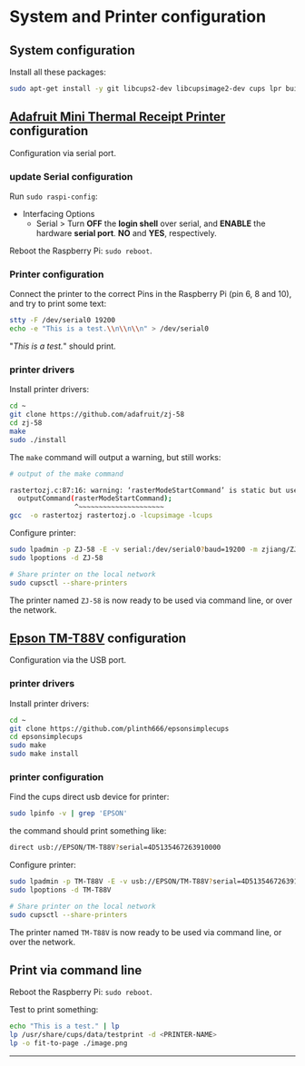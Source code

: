# System and Printer configuration

## System configuration
Install all these packages:
```bash
sudo apt-get install -y git libcups2-dev libcupsimage2-dev cups lpr build-essential system-config-printer wiringpi python-serial python-pil python-unidecode
```

## [Adafruit Mini Thermal Receipt Printer](https://www.adafruit.com/product/597) configuration

Configuration via serial port.

### update Serial configuration
Run `sudo raspi-config`:
- Interfacing Options
  - Serial > Turn **OFF** the **login shell** over serial, and **ENABLE** the hardware **serial port**. **NO** and **YES**, respectively.

Reboot the Raspberry Pi: `sudo reboot`.

### Printer configuration

Connect the printer to the correct Pins in the Raspberry Pi (pin 6, 8 and 10), and try to print some text:

```bash
stty -F /dev/serial0 19200
echo -e "This is a test.\\n\\n\\n" > /dev/serial0
```

"*This is a test.*" should print.

### printer drivers

Install printer drivers:
```bash
cd ~
git clone https://github.com/adafruit/zj-58
cd zj-58
make
sudo ./install
```

The `make` command will output a warning, but still works:

```bash
# output of the make command

rastertozj.c:87:16: warning: ‘rasterModeStartCommand’ is static but used in inline function ‘rasterheader’ which is not static
  outputCommand(rasterModeStartCommand);
                ^~~~~~~~~~~~~~~~~~~~~~
gcc  -o rastertozj rastertozj.o -lcupsimage -lcups
```

Configure printer:
```bash
sudo lpadmin -p ZJ-58 -E -v serial:/dev/serial0?baud=19200 -m zjiang/ZJ-58.ppd
sudo lpoptions -d ZJ-58

# Share printer on the local network
sudo cupsctl --share-printers
```

The printer named `ZJ-58` is now ready to be used via command line, or over the network.

## [Epson TM-T88V](https://epson.com/For-Work/Point-of-Sale/POS-Printers/TM-T88V-POS-Receipt-Printer/p/C31CA85084) configuration

Configuration via the USB port.

### printer drivers

Install printer drivers:
```bash
cd ~
git clone https://github.com/plinth666/epsonsimplecups
cd epsonsimplecups
sudo make
sudo make install
```

### printer configuration

Find the cups direct usb device for printer:
```bash
sudo lpinfo -v | grep 'EPSON'
```

the command should print something like:
```bash
direct usb://EPSON/TM-T88V?serial=4D5135467263910000
```

Configure printer:
```bash
sudo lpadmin -p TM-T88V -E -v usb://EPSON/TM-T88V?serial=4D5135467263910000 -P ppd/EpsonTMT20Simple.ppd
sudo lpoptions -d TM-T88V

# Share printer on the local network
sudo cupsctl --share-printers
```

The printer named `TM-T88V` is now ready to be used via command line, or over the network.

## Print via command line

Reboot the Raspberry Pi: `sudo reboot`.

Test to print something:

```bash
echo "This is a test." | lp
lp /usr/share/cups/data/testprint -d <PRINTER-NAME>
lp -o fit-to-page ./image.png
```

---

